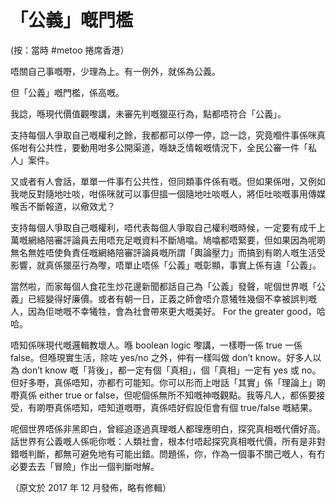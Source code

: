 # 「公義」嘅門檻

(按：當時 #metoo 捲席香港）

唔關自己事嘅嘢，少理為上。有一例外，就係為公義。

但「公義」嘅門檻，係高嘅。

我諗，喺現代價值觀嚟講，未審先判嘅獵巫行為，點都唔符合「公義」。

支持每個人爭取自己嘅權利之餘，我都都可以停一停，諗一諗，究竟嗰件事係咪真係咁有公共性，要動用咁多公開渠道，喺缺乏情報嘅情況下，全民公審一件「私人」案件。

又或者有人會話，單單一件事冇公共性，但同類事件係有嘅。但如果係咁，又例如我哋反對隨地吐啖，咁係咪就可以事但搵一個隨地吐啖嘅人，將佢吐啖嘅事用傳媒喉舌不斷報道，以儆效尤？

支持每個人爭取自己嘅權利，唔代表每個人爭取自己權利嘅時候，一定要有成千上萬嘅網絡陪審評論員去用唔充足嘅資料不斷鳩噏。鳩噏都唔緊要，但如果因為呢啲無名無姓唔使負責任嘅網絡陪審評論員嘅所謂「輿論壓力」而搞到有啲人嘅生活受影響，就真係獵巫行為嚟，唔單止唔係「公義」嘅彰顯，事實上係有違「公義」。

當然啦，而家每個人食花生炒花邊新聞都話自己為「公義」發聲，呢個世界嘅「公義」已經變得好廉價。或者有朝一日，正義之師會唔介意犧牲幾個不幸被誤判嘅人，因為佢哋嘅不幸犧牲，會為社會帶來更大嘅美好。 For the greater good，哈哈。

唔知係咪現代嘅邏輯教壞人。喺 boolean logic 嚟講，一樣嘢一係 true 一係 false。但喺現實生活，除咗 yes/no 之外，仲有一樣叫做 don’t know。好多人以為 don’t know 嘅「背後」，都一定有個「真相」，個「真相」一定有 yes 或 no。但好多嘢，真係唔知，亦都冇可能知。你可以形而上咁話「其實」係「理論上」啲嘢真係 either true or false，但呢個係無所不知嘅神嘅觀點。我等凡人，都係要接受，有啲嘢真係唔知，唔知道嘅嘢，真係唔好假設佢會有個 true/false 嘅結果。

呢個世界唔係非黑即白，曾經追逐過真理嘅人都理應明白，探究真相嘅代價好高。話世界有公義嘅人係呃你嘅：人類社會，根本付唔起探究真相嘅代價，所有是非對錯嘅判斷，都無可避免地有可能出錯。問題係，你，作為一個事不關己嘅人，有冇必要去去「冒險」作出一個判斷咁解。

（原文於 2017 年 12 月發佈，略有修輯）



